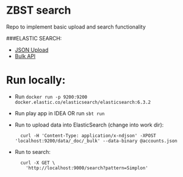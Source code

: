 # ZBST search

Repo to implement basic upload and search functionality

###ELASTIC SEARCH:
* [JSON Upload](https://www.elastic.co/guide/en/kibana/current/tutorial-load-dataset.html)
* [Bulk API](https://www.elastic.co/guide/en/elasticsearch/reference/current/docs-bulk.html)

# Run locally:

- Run `docker run -p 9200:9200 docker.elastic.co/elasticsearch/elasticsearch:6.3.2`
- Run play app in IDEA OR run `sbt run`
- Run to upload data into ElasticSearch (change into work dir):

        curl -H 'Content-Type: application/x-ndjson' -XPOST 'localhost:9200/data/_doc/_bulk' --data-binary @accounts.json
        
- Run to search:

        curl -X GET \
          'http://localhost:9000/search?pattern=Simplon'
